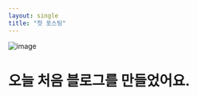 ```yaml
---
layout: single
title: "첫 포스팅"
---
```


![image]("C:\Users\ASUS\Desktop\Green_Bomberman_R.webp")

# 오늘 처음 블로그를 만들었어요.
